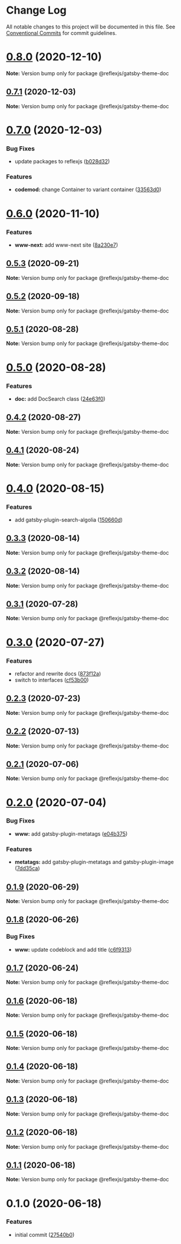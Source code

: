 # Change Log

All notable changes to this project will be documented in this file.
See [Conventional Commits](https://conventionalcommits.org) for commit guidelines.

# [0.8.0](https://github.com/reflexjs/reflex/compare/@reflexjs/gatsby-theme-doc@0.7.1...@reflexjs/gatsby-theme-doc@0.8.0) (2020-12-10)

**Note:** Version bump only for package @reflexjs/gatsby-theme-doc





## [0.7.1](https://github.com/reflexjs/reflex/compare/@reflexjs/gatsby-theme-doc@0.7.0...@reflexjs/gatsby-theme-doc@0.7.1) (2020-12-03)

**Note:** Version bump only for package @reflexjs/gatsby-theme-doc





# [0.7.0](https://github.com/reflexjs/reflex/compare/@reflexjs/gatsby-theme-doc@0.6.0...@reflexjs/gatsby-theme-doc@0.7.0) (2020-12-03)


### Bug Fixes

* update packages to reflexjs ([b028d32](https://github.com/reflexjs/reflex/commit/b028d328ddbbd41e6bd023a2c6317128aa4c284e))


### Features

* **codemod:** change Container to variant container ([33563d0](https://github.com/reflexjs/reflex/commit/33563d06087a2c7762a6b26027ef9677acc579c3))





# [0.6.0](https://github.com/reflexjs/reflex/compare/@reflexjs/gatsby-theme-doc@0.5.3...@reflexjs/gatsby-theme-doc@0.6.0) (2020-11-10)


### Features

* **www-next:** add www-next site ([8a230e7](https://github.com/reflexjs/reflex/commit/8a230e7e43d1bb6a25c7332501547ee0f9eea080))





## [0.5.3](https://github.com/reflexjs/reflex/compare/@reflexjs/gatsby-theme-doc@0.5.2...@reflexjs/gatsby-theme-doc@0.5.3) (2020-09-21)

**Note:** Version bump only for package @reflexjs/gatsby-theme-doc





## [0.5.2](https://github.com/reflexjs/reflex/compare/@reflexjs/gatsby-theme-doc@0.5.1...@reflexjs/gatsby-theme-doc@0.5.2) (2020-09-18)

**Note:** Version bump only for package @reflexjs/gatsby-theme-doc





## [0.5.1](https://github.com/reflexjs/reflex/compare/@reflexjs/gatsby-theme-doc@0.5.0...@reflexjs/gatsby-theme-doc@0.5.1) (2020-08-28)

**Note:** Version bump only for package @reflexjs/gatsby-theme-doc





# [0.5.0](https://github.com/reflexjs/reflex/compare/@reflexjs/gatsby-theme-doc@0.4.2...@reflexjs/gatsby-theme-doc@0.5.0) (2020-08-28)


### Features

* **doc:** add DocSearch class ([24e63f0](https://github.com/reflexjs/reflex/commit/24e63f0e66b83d87af2b67a9f20056cb9bd0adea))





## [0.4.2](https://github.com/reflexjs/reflex/compare/@reflexjs/gatsby-theme-doc@0.4.1...@reflexjs/gatsby-theme-doc@0.4.2) (2020-08-27)

**Note:** Version bump only for package @reflexjs/gatsby-theme-doc





## [0.4.1](https://github.com/reflexjs/reflex/compare/@reflexjs/gatsby-theme-doc@0.4.0...@reflexjs/gatsby-theme-doc@0.4.1) (2020-08-24)

**Note:** Version bump only for package @reflexjs/gatsby-theme-doc





# [0.4.0](https://github.com/reflexjs/reflex/compare/@reflexjs/gatsby-theme-doc@0.3.3...@reflexjs/gatsby-theme-doc@0.4.0) (2020-08-15)


### Features

* add gatsby-plugin-search-algolia ([150660d](https://github.com/reflexjs/reflex/commit/150660dd5fd009e33dc78c161e863f2a0dc49d8f))





## [0.3.3](https://github.com/reflexjs/reflex/compare/@reflexjs/gatsby-theme-doc@0.3.2...@reflexjs/gatsby-theme-doc@0.3.3) (2020-08-14)

**Note:** Version bump only for package @reflexjs/gatsby-theme-doc





## [0.3.2](https://github.com/reflexjs/reflex/compare/@reflexjs/gatsby-theme-doc@0.3.1...@reflexjs/gatsby-theme-doc@0.3.2) (2020-08-14)

**Note:** Version bump only for package @reflexjs/gatsby-theme-doc





## [0.3.1](https://github.com/reflexjs/reflex/compare/@reflexjs/gatsby-theme-doc@0.3.0...@reflexjs/gatsby-theme-doc@0.3.1) (2020-07-28)

**Note:** Version bump only for package @reflexjs/gatsby-theme-doc





# [0.3.0](https://github.com/reflexjs/reflex/compare/@reflexjs/gatsby-theme-doc@0.2.3...@reflexjs/gatsby-theme-doc@0.3.0) (2020-07-27)


### Features

* refactor and rewrite docs ([873f12a](https://github.com/reflexjs/reflex/commit/873f12af775622b5c3d66a3eb1083213b8a3d70c))
* switch to interfaces ([cf53b00](https://github.com/reflexjs/reflex/commit/cf53b00b4ac2d09e4089635cbad1223ca3932a15))





## [0.2.3](https://github.com/reflexjs/reflex/compare/@reflexjs/gatsby-theme-doc@0.2.2...@reflexjs/gatsby-theme-doc@0.2.3) (2020-07-23)

**Note:** Version bump only for package @reflexjs/gatsby-theme-doc





## [0.2.2](https://github.com/reflexjs/reflex/compare/@reflexjs/gatsby-theme-doc@0.2.1...@reflexjs/gatsby-theme-doc@0.2.2) (2020-07-13)

**Note:** Version bump only for package @reflexjs/gatsby-theme-doc





## [0.2.1](https://github.com/reflexjs/reflex/compare/@reflexjs/gatsby-theme-doc@0.2.0...@reflexjs/gatsby-theme-doc@0.2.1) (2020-07-06)

**Note:** Version bump only for package @reflexjs/gatsby-theme-doc





# [0.2.0](https://github.com/reflexjs/reflex/compare/@reflexjs/gatsby-theme-doc@0.1.9...@reflexjs/gatsby-theme-doc@0.2.0) (2020-07-04)


### Bug Fixes

* **www:** add gatsby-plugin-metatags ([e04b375](https://github.com/reflexjs/reflex/commit/e04b3752dcae505d6c25628a54d503bfc7c4ae18))


### Features

* **metatags:** add gatsby-plugin-metatags and gatsby-plugin-image ([7dd35ca](https://github.com/reflexjs/reflex/commit/7dd35ca5a88f686f11a0f3772d4eaaa640842ba9))





## [0.1.9](https://github.com/reflexjs/reflex/compare/@reflexjs/gatsby-theme-doc@0.1.8...@reflexjs/gatsby-theme-doc@0.1.9) (2020-06-29)

**Note:** Version bump only for package @reflexjs/gatsby-theme-doc





## [0.1.8](https://github.com/reflexjs/reflex/compare/@reflexjs/gatsby-theme-doc@0.1.7...@reflexjs/gatsby-theme-doc@0.1.8) (2020-06-26)


### Bug Fixes

* **www:** update codeblock and add title ([c6f9313](https://github.com/reflexjs/reflex/commit/c6f93138337bf4dbec57d5f1d1131538c90ec303))





## [0.1.7](https://github.com/reflexjs/reflex/compare/@reflexjs/gatsby-theme-doc@0.1.6...@reflexjs/gatsby-theme-doc@0.1.7) (2020-06-24)

**Note:** Version bump only for package @reflexjs/gatsby-theme-doc





## [0.1.6](https://github.com/reflexjs/reflex/compare/@reflexjs/gatsby-theme-doc@0.1.5...@reflexjs/gatsby-theme-doc@0.1.6) (2020-06-18)

**Note:** Version bump only for package @reflexjs/gatsby-theme-doc





## [0.1.5](https://github.com/reflexjs/reflex/compare/@reflexjs/gatsby-theme-doc@0.1.4...@reflexjs/gatsby-theme-doc@0.1.5) (2020-06-18)

**Note:** Version bump only for package @reflexjs/gatsby-theme-doc





## [0.1.4](https://github.com/reflexjs/reflex/compare/@reflexjs/gatsby-theme-doc@0.1.3...@reflexjs/gatsby-theme-doc@0.1.4) (2020-06-18)

**Note:** Version bump only for package @reflexjs/gatsby-theme-doc





## [0.1.3](https://github.com/reflexjs/reflex/compare/@reflexjs/gatsby-theme-doc@0.1.2...@reflexjs/gatsby-theme-doc@0.1.3) (2020-06-18)

**Note:** Version bump only for package @reflexjs/gatsby-theme-doc





## [0.1.2](https://github.com/reflexjs/reflex/compare/@reflexjs/gatsby-theme-doc@0.1.1...@reflexjs/gatsby-theme-doc@0.1.2) (2020-06-18)

**Note:** Version bump only for package @reflexjs/gatsby-theme-doc





## [0.1.1](https://github.com/reflexjs/reflex/compare/@reflexjs/gatsby-theme-doc@0.1.0...@reflexjs/gatsby-theme-doc@0.1.1) (2020-06-18)

**Note:** Version bump only for package @reflexjs/gatsby-theme-doc





# 0.1.0 (2020-06-18)


### Features

* initial commit ([27540b0](https://github.com/reflexjs/reflex/commit/27540b022a849212a21894b05df928e5e6b19456))
